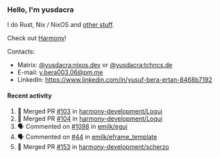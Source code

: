 ### Hello, I'm yusdacra

I do Rust, Nix / NixOS and [other stuff](https://yusdacra.gitlab.io/about).

Check out [Harmony](https://github.com/harmony-development)!

Contacts:
- Matrix: [@yusdacra:nixos.dev](https://matrix.to/#/@yusdacra:nixos.dev) or [@yusdacra:tchncs.de](https://matrix.to/#/@yusdacra:tchncs.de)
- E-mail: y.bera003.06@pm.me
- LinkedIn: https://www.linkedin.com/in/yusuf-bera-ertan-8468b7192

#### Recent activity

<!--START_SECTION:activity-->
1. 🎉 Merged PR [#103](https://github.com/harmony-development/Loqui/pull/103) in [harmony-development/Loqui](https://github.com/harmony-development/Loqui)
2. 🎉 Merged PR [#104](https://github.com/harmony-development/Loqui/pull/104) in [harmony-development/Loqui](https://github.com/harmony-development/Loqui)
3. 🗣 Commented on [#1098](https://github.com/emilk/egui/issues/1098) in [emilk/egui](https://github.com/emilk/egui)
4. 🗣 Commented on [#44](https://github.com/emilk/eframe_template/issues/44) in [emilk/eframe_template](https://github.com/emilk/eframe_template)
5. 🎉 Merged PR [#153](https://github.com/harmony-development/scherzo/pull/153) in [harmony-development/scherzo](https://github.com/harmony-development/scherzo)
<!--END_SECTION:activity-->
